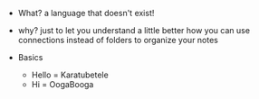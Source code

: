 - What? a language that doesn't exist!
- why? just to let you understand a little better how you can use connections instead of folders to organize your notes

- Basics
	- Hello = Karatubetele
	- Hi = OogaBooga